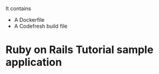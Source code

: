 It contains

 * A Dockerfile
 * A Codefresh build file

# Ruby on Rails Tutorial sample application

